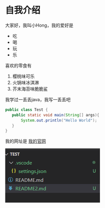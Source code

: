 # 自我介绍

大家好，我叫小Hong，我的爱好是

- 吃
- 喝
- 玩
- 乐

喜欢的零食有

1. 樱桃味可乐
2. 火锅味冰淇淋
3. 芥末海苔味脆脆鲨


我学过一丢丢java，我写一丢丢吧
```java
public class Test {
​   public static void main(String[] args){
​	    System.out.println("Hello World");
​	}
}
```

我的网址是 [我的官网](https://github.com/mzhaonanq)

![一张图片](1.png)



